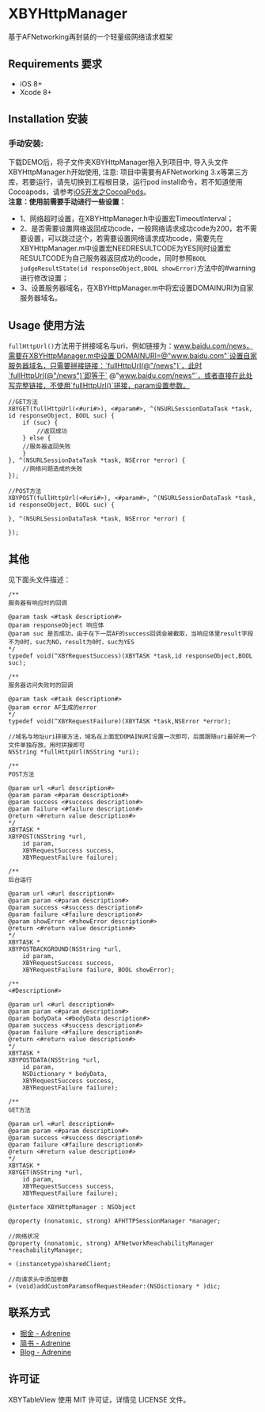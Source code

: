 # XBYHttpManager
基于AFNetworking再封装的一个轻量级网络请求框架

## Requirements 要求
* iOS 8+
* Xcode 8+

## Installation 安装
### 手动安装:
下载DEMO后，将子文件夹XBYHttpManager拖入到项目中, 导入头文件XBYHttpManager.h开始使用, 注意: 项目中需要有AFNetworking 3.x等第三方库，若要运行，请先切换到工程根目录，运行pod install命令，若不知道使用Cocoapods，请参考[iOS开发之CocoaPods](https://www.jianshu.com/p/1183466aeb28)。</br>
**注意：使用前需要手动进行一些设置：**
* 1、网络超时设置，在XBYHttpManager.h中设置宏TimeoutInterval；
* 2、是否需要设置网络返回成功code，一般网络请求成功code为200，若不需要设置，可以跳过这个，若需要设置网络请求成功code，需要先在XBYHttpManager.m中设置宏NEEDRESULTCODE为YES同时设置宏RESULTCODE为自己服务器返回成功的code，同时参照`BOOL judgeResultState(id responseObject,BOOL showError)`方法中的#warning进行修改设置；
* 3、设置服务器域名，在XBYHttpManager.m中将宏设置DOMAINURI为自家服务器域名。

## Usage 使用方法
`fullHttpUrl()`方法用于拼接域名与uri，例如链接为：www.baidu.com/news，需要在XBYHttpManager.m中设置`DOMAINURI=@"www.baidu.com"`设置自家服务器域名，只需要拼接链接：`fullHttpUrl(@"/news")`，此时`fullHttpUrl(@"/news")`即等于` @"www.baidu.com/news"`，或者直接在此处写完整链接，不使用`fullHttpUrl()`拼接，param设置参数。
```objc
//GET方法
XBYGET(fullHttpUrl(<#uri#>), <#param#>, ^(NSURLSessionDataTask *task, id responseObject, BOOL suc) {
    if (suc) {
        //返回成功
    } else {
    //服务器返回失败
    }
}, ^(NSURLSessionDataTask *task, NSError *error) {
    //网络问题造成的失败
});

//POST方法
XBYPOST(fullHttpUrl(<#uri#>), <#param#>, ^(NSURLSessionDataTask *task, id responseObject, BOOL suc) {

}, ^(NSURLSessionDataTask *task, NSError *error) {

});
```
## 其他
见下面头文件描述：

```objc
/**
服务器有响应时的回调

@param task <#task description#>
@param responseObject 响应体
@param suc 是否成功，由于在下一层AF的success回调会被截取，当响应体里result字段不为0时，suc为NO，result为0时，suc为YES
*/
typedef void(^XBYRequestSuccess)(XBYTASK *task,id responseObject,BOOL suc);

/**
服务器访问失败时的回调

@param task <#task description#>
@param error AF生成的error
*/
typedef void(^XBYRequestFailure)(XBYTASK *task,NSError *error);

//域名与地址uri拼接方法，域名在上面宏DOMAINURI设置一次即可，后面跟随uri最好用一个文件单独存放，用时拼接即可
NSString *fullHttpUrl(NSString *uri);

/**
POST方法

@param url <#url description#>
@param param <#param description#>
@param success <#success description#>
@param failure <#failure description#>
@return <#return value description#>
*/
XBYTASK *
XBYPOST(NSString *url,
    id param,
    XBYRequestSuccess success,
    XBYRequestFailure failure);

/**
后台运行

@param url <#url description#>
@param param <#param description#>
@param success <#success description#>
@param failure <#failure description#>
@param showError <#showError description#>
@return <#return value description#>
*/
XBYTASK *
XBYPOSTBACKGROUND(NSString *url,
    id param,
    XBYRequestSuccess success,
    XBYRequestFailure failure, BOOL showError);

/**
<#Description#>

@param url <#url description#>
@param param <#param description#>
@param bodyData <#bodyData description#>
@param success <#success description#>
@param failure <#failure description#>
@return <#return value description#>
*/
XBYTASK *
XBYPOSTDATA(NSString *url,
    id param,
    NSDictionary * bodyData,
    XBYRequestSuccess success,
    XBYRequestFailure failure);

/**
GET方法

@param url <#url description#>
@param param <#param description#>
@param success <#success description#>
@param failure <#failure description#>
@return <#return value description#>
*/
XBYTASK *
XBYGET(NSString *url,
    id param,
    XBYRequestSuccess success,
    XBYRequestFailure failure);

@interface XBYHttpManager : NSObject

@property (nonatomic, strong) AFHTTPSessionManager *manager;

//网络状况
@property (nonatomic, strong) AFNetworkReachabilityManager *reachabilityManager;

+ (instancetype)sharedClient;

//向请求头中添加参数
+ (void)addCustomParamsofRequestHeader:(NSDictionary * )dic;

```

## 联系方式
* [掘金 - Adrenine](https://juejin.im/user/57c39bfb79bc440063e5ad44)
* [简书 - Adrenine](https://www.jianshu.com/u/b20be2dcb0c3)
* [Blog - Adrenine](https://adrenine.github.io/)

## 许可证
XBYTableView 使用 MIT 许可证，详情见 LICENSE 文件。


